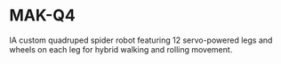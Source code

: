 # MAK-Q4
IA custom quadruped spider robot featuring 12 servo-powered legs and wheels on each leg for hybrid walking and rolling movement.
